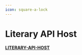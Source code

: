 ```yaml
---
icon: square-a-lock
---
```


# Literary API Host

#### [LITERARY-API-HOST](https://github.com/Exios66/LITERARY-API-HOST)
